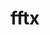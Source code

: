 ---
title: "fftx"
layout: cache
categories: [package, develop]
meta: {"compilers": ["gcc@11.4.0", "gcc@9.4.0"], "num_specs": 55, "num_specs_by_stack": {"e4s": 20, "e4s-neoverse-v2": 13, "e4s-neoverse_v1": 8, "e4s-power": 2, "e4s-rocm-external": 12, "root": 55}, "oss": ["ubuntu20.04", "ubuntu22.04"], "platforms": ["linux"], "stacks": ["e4s", "e4s-neoverse-v2", "e4s-neoverse_v1", "e4s-power", "e4s-rocm-external", "root"], "targets": ["neoverse_v1", "neoverse_v2", "ppc64le", "x86_64_v3"], "versions": ["1.2.0"]}
spec_details: [{"compiler": "gcc@11.4.0", "hash": "23gomuolhwyift4wofaraq4v7meqerqi", "os": "ubuntu22.04", "platform": "linux", "size": "-", "stacks": ["e4s-neoverse_v1", "root"], "target": "neoverse_v1", "variants": ["build_system=cmake", "build_type=Release", "+cuda", "cuda_arch:=80", "generator=make", "~ipo", "~rocm"], "versions": ["1.2.0"]}, {"compiler": "gcc@11.4.0", "hash": "2z5arvsoplkutuk5mrpe7lhhbv4c6f7a", "os": "ubuntu22.04", "platform": "linux", "size": "-", "stacks": ["e4s", "root"], "target": "x86_64_v3", "variants": ["build_system=cmake", "build_type=Release", "+cuda", "cuda_arch:=80", "generator=make", "~ipo", "~rocm"], "versions": ["1.2.0"]}, {"compiler": "gcc@11.4.0", "hash": "4aaaiypi6tkipucprwj6ndprn6lsrpeu", "os": "ubuntu22.04", "platform": "linux", "size": "-", "stacks": ["e4s-neoverse_v1", "root"], "target": "neoverse_v1", "variants": ["build_system=cmake", "build_type=Release", "+cuda", "cuda_arch:=90", "generator=make", "~ipo", "~rocm"], "versions": ["1.2.0"]}, {"compiler": "gcc@11.4.0", "hash": "7d5ykcrlsi44dnjgdprdoolxvfzspzvv", "os": "ubuntu22.04", "platform": "linux", "size": "-", "stacks": ["e4s-neoverse-v2", "root"], "target": "neoverse_v2", "variants": ["build_system=cmake", "build_type=Release", "~cuda", "generator=make", "~ipo", "~rocm"], "versions": ["1.2.0"]}, {"compiler": "gcc@11.4.0", "hash": "agc4dkitrsxrxcpcxtgwxzfey5d5qsiy", "os": "ubuntu22.04", "platform": "linux", "size": "-", "stacks": ["e4s", "root"], "target": "x86_64_v3", "variants": ["build_system=cmake", "build_type=Release", "+cuda", "cuda_arch:=80", "generator=make", "~ipo", "~rocm"], "versions": ["1.2.0"]}, {"compiler": "gcc@11.4.0", "hash": "asvoqhrva2xxncwhwygiqw4us3mj5jdc", "os": "ubuntu22.04", "platform": "linux", "size": "-", "stacks": ["e4s-neoverse_v1", "root"], "target": "neoverse_v1", "variants": ["build_system=cmake", "build_type=Release", "+cuda", "cuda_arch:=75", "generator=make", "~ipo", "~rocm"], "versions": ["1.2.0"]}, {"compiler": "gcc@11.4.0", "hash": "axdgk72llvxuthilqevgzjtrdymswpfl", "os": "ubuntu22.04", "platform": "linux", "size": "-", "stacks": ["e4s", "root"], "target": "x86_64_v3", "variants": ["build_system=cmake", "build_type=Release", "~cuda", "generator=make", "~ipo", "~rocm"], "versions": ["1.2.0"]}, {"compiler": "gcc@11.4.0", "hash": "bt5g4kw2ktl7ukgxa6bs2rp4ha4y6i7v", "os": "ubuntu22.04", "platform": "linux", "size": "-", "stacks": ["e4s", "root"], "target": "x86_64_v3", "variants": ["build_system=cmake", "build_type=Release", "~cuda", "generator=make", "~ipo", "~rocm"], "versions": ["1.2.0"]}, {"compiler": "gcc@11.4.0", "hash": "cfyzehizdi26v3nv6c52caahufikkxcj", "os": "ubuntu22.04", "platform": "linux", "size": "-", "stacks": ["e4s-rocm-external", "root"], "target": "x86_64_v3", "variants": ["amdgpu_target:=gfx90a", "build_system=cmake", "build_type=Release", "~cuda", "generator=make", "~ipo", "+rocm"], "versions": ["1.2.0"]}, {"compiler": "gcc@11.4.0", "hash": "dcjtporfky3k25tt3qc2f3jb5qhhzqco", "os": "ubuntu22.04", "platform": "linux", "size": "-", "stacks": ["e4s", "root"], "target": "x86_64_v3", "variants": ["build_system=cmake", "build_type=Release", "+cuda", "cuda_arch:=90", "generator=make", "~ipo", "~rocm"], "versions": ["1.2.0"]}, {"compiler": "gcc@11.4.0", "hash": "duzhdn4ufpmsgebazy4vp5jk4w6aao23", "os": "ubuntu22.04", "platform": "linux", "size": "-", "stacks": ["e4s", "root"], "target": "x86_64_v3", "variants": ["build_system=cmake", "build_type=Release", "+cuda", "cuda_arch:=90", "generator=make", "~ipo", "~rocm"], "versions": ["1.2.0"]}, {"compiler": "gcc@11.4.0", "hash": "eejay5qmid7tcmylsvar4uba5fgk5zug", "os": "ubuntu22.04", "platform": "linux", "size": "-", "stacks": ["e4s-rocm-external", "root"], "target": "x86_64_v3", "variants": ["amdgpu_target:=gfx908", "build_system=cmake", "build_type=Release", "~cuda", "generator=make", "~ipo", "+rocm"], "versions": ["1.2.0"]}, {"compiler": "gcc@11.4.0", "hash": "geos7zq6s5rhi34pbem37ztdauxqnhak", "os": "ubuntu22.04", "platform": "linux", "size": "-", "stacks": ["e4s-rocm-external", "root"], "target": "x86_64_v3", "variants": ["amdgpu_target:=gfx90a", "build_system=cmake", "build_type=Release", "~cuda", "generator=make", "~ipo", "+rocm"], "versions": ["1.2.0"]}, {"compiler": "gcc@11.4.0", "hash": "gqvewosjjs7trqfb2lroyfzcxtzfdgyt", "os": "ubuntu22.04", "platform": "linux", "size": "-", "stacks": ["e4s-rocm-external", "root"], "target": "x86_64_v3", "variants": ["amdgpu_target:=gfx90a", "build_system=cmake", "build_type=Release", "~cuda", "generator=make", "~ipo", "+rocm"], "versions": ["1.2.0"]}, {"compiler": "gcc@11.4.0", "hash": "gtylbbgeuz6an2oqd7q6elatapu7toki", "os": "ubuntu22.04", "platform": "linux", "size": "-", "stacks": ["e4s", "root"], "target": "x86_64_v3", "variants": ["build_system=cmake", "build_type=Release", "~cuda", "generator=make", "~ipo", "~rocm"], "versions": ["1.2.0"]}, {"compiler": "gcc@11.4.0", "hash": "hh7lmdsbop3mcaz5cml6xwmdt4ww42yp", "os": "ubuntu22.04", "platform": "linux", "size": "-", "stacks": ["e4s", "root"], "target": "x86_64_v3", "variants": ["build_system=cmake", "build_type=Release", "~cuda", "generator=make", "~ipo", "~rocm"], "versions": ["1.2.0"]}, {"compiler": "gcc@11.4.0", "hash": "hjuugeh3x7eqtqm5ednvn6lcflnbmirb", "os": "ubuntu22.04", "platform": "linux", "size": "-", "stacks": ["e4s", "root"], "target": "x86_64_v3", "variants": ["build_system=cmake", "build_type=Release", "+cuda", "cuda_arch:=80", "generator=make", "~ipo", "~rocm"], "versions": ["1.2.0"]}, {"compiler": "gcc@11.4.0", "hash": "hljejocwuxouqb2glvt5maewu37bzoaz", "os": "ubuntu22.04", "platform": "linux", "size": "-", "stacks": ["e4s", "root"], "target": "x86_64_v3", "variants": ["build_system=cmake", "build_type=Release", "+cuda", "cuda_arch:=90", "generator=make", "~ipo", "~rocm"], "versions": ["1.2.0"]}, {"compiler": "gcc@11.4.0", "hash": "hp4oon7xtodfoejpkvkdstodpor4lz2q", "os": "ubuntu22.04", "platform": "linux", "size": "-", "stacks": ["e4s-neoverse-v2", "root"], "target": "neoverse_v2", "variants": ["build_system=cmake", "build_type=Release", "+cuda", "cuda_arch:=90", "generator=make", "~ipo", "~rocm"], "versions": ["1.2.0"]}, {"compiler": "gcc@11.4.0", "hash": "hub7h7nofn5554a5wzm6yujkpu5nvfvt", "os": "ubuntu22.04", "platform": "linux", "size": "-", "stacks": ["e4s-rocm-external", "root"], "target": "x86_64_v3", "variants": ["amdgpu_target:=gfx908", "build_system=cmake", "build_type=Release", "~cuda", "generator=make", "~ipo", "+rocm"], "versions": ["1.2.0"]}, {"compiler": "gcc@11.4.0", "hash": "i652zyif4t765cvuuiqqwlxpyu3u2odg", "os": "ubuntu22.04", "platform": "linux", "size": "-", "stacks": ["e4s-neoverse-v2", "root"], "target": "neoverse_v2", "variants": ["build_system=cmake", "build_type=Release", "+cuda", "cuda_arch:=90", "generator=make", "~ipo", "~rocm"], "versions": ["1.2.0"]}, {"compiler": "gcc@11.4.0", "hash": "iazxwiky3wkin5hvompy6s2wjxospof6", "os": "ubuntu22.04", "platform": "linux", "size": "-", "stacks": ["e4s-neoverse_v1", "root"], "target": "neoverse_v1", "variants": ["build_system=cmake", "build_type=Release", "~cuda", "generator=make", "~ipo", "~rocm"], "versions": ["1.2.0"]}, {"compiler": "gcc@11.4.0", "hash": "idcvcartwgxpljubobsvrhn3zmridola", "os": "ubuntu22.04", "platform": "linux", "size": "-", "stacks": ["e4s-rocm-external", "root"], "target": "x86_64_v3", "variants": ["amdgpu_target:=gfx908", "build_system=cmake", "build_type=Release", "~cuda", "generator=make", "~ipo", "+rocm"], "versions": ["1.2.0"]}, {"compiler": "gcc@11.4.0", "hash": "jaszyta2r3t276uibccyoedxoduk75rv", "os": "ubuntu22.04", "platform": "linux", "size": "-", "stacks": ["e4s-neoverse_v1", "root"], "target": "neoverse_v1", "variants": ["build_system=cmake", "build_type=Release", "~cuda", "generator=make", "~ipo", "~rocm"], "versions": ["1.2.0"]}, {"compiler": "gcc@11.4.0", "hash": "jqxvkocr5f7srubcqdgilcr5663zsktp", "os": "ubuntu22.04", "platform": "linux", "size": "-", "stacks": ["e4s", "root"], "target": "x86_64_v3", "variants": ["build_system=cmake", "build_type=Release", "+cuda", "cuda_arch:=80", "generator=make", "~ipo", "~rocm"], "versions": ["1.2.0"]}, {"compiler": "gcc@11.4.0", "hash": "kmzfsuzosnbzp3khc2pkxushmq43z6dk", "os": "ubuntu22.04", "platform": "linux", "size": "-", "stacks": ["e4s-neoverse-v2", "root"], "target": "neoverse_v2", "variants": ["build_system=cmake", "build_type=Release", "+cuda", "cuda_arch:=90", "generator=make", "~ipo", "~rocm"], "versions": ["1.2.0"]}, {"compiler": "gcc@9.4.0", "hash": "ksremnq2ezi3v4wxaz44dz7o2hrbzw7b", "os": "ubuntu20.04", "platform": "linux", "size": "-", "stacks": ["e4s-power", "root"], "target": "ppc64le", "variants": ["build_system=cmake", "build_type=Release", "~cuda", "generator=make", "~ipo", "~rocm"], "versions": ["1.2.0"]}, {"compiler": "gcc@9.4.0", "hash": "l6pqioqfjjrvn6xj3mreesgovvqyksfp", "os": "ubuntu20.04", "platform": "linux", "size": "-", "stacks": ["e4s-power", "root"], "target": "ppc64le", "variants": ["build_system=cmake", "build_type=Release", "~cuda", "generator=make", "~ipo", "~rocm"], "versions": ["1.2.0"]}, {"compiler": "gcc@11.4.0", "hash": "lvxth3fgq3zqlgzzsqjgfp65n5xqisg6", "os": "ubuntu22.04", "platform": "linux", "size": "-", "stacks": ["e4s", "root"], "target": "x86_64_v3", "variants": ["build_system=cmake", "build_type=Release", "+cuda", "cuda_arch:=80", "generator=make", "~ipo", "~rocm"], "versions": ["1.2.0"]}, {"compiler": "gcc@11.4.0", "hash": "lxjaeq6ok25c7mowkvoyv5fr574uxbup", "os": "ubuntu22.04", "platform": "linux", "size": "-", "stacks": ["e4s-rocm-external", "root"], "target": "x86_64_v3", "variants": ["amdgpu_target:=gfx908", "build_system=cmake", "build_type=Release", "~cuda", "generator=make", "~ipo", "+rocm"], "versions": ["1.2.0"]}, {"compiler": "gcc@11.4.0", "hash": "mnxf3daeguno5jrczzrxjpbqmm7w3x6i", "os": "ubuntu22.04", "platform": "linux", "size": "-", "stacks": ["e4s", "root"], "target": "x86_64_v3", "variants": ["build_system=cmake", "build_type=Release", "+cuda", "cuda_arch:=90", "generator=make", "~ipo", "~rocm"], "versions": ["1.2.0"]}, {"compiler": "gcc@11.4.0", "hash": "mqmlezm5wbgm5qhk7wgmp3f6xrqomapk", "os": "ubuntu22.04", "platform": "linux", "size": "-", "stacks": ["e4s", "root"], "target": "x86_64_v3", "variants": ["build_system=cmake", "build_type=Release", "+cuda", "cuda_arch:=90", "generator=make", "~ipo", "~rocm"], "versions": ["1.2.0"]}, {"compiler": "gcc@11.4.0", "hash": "mxcwebx36yt4nuwcqkx5j7pfvj3cr5p6", "os": "ubuntu22.04", "platform": "linux", "size": "-", "stacks": ["e4s", "root"], "target": "x86_64_v3", "variants": ["build_system=cmake", "build_type=Release", "~cuda", "generator=make", "~ipo", "~rocm"], "versions": ["1.2.0"]}, {"compiler": "gcc@11.4.0", "hash": "nko5is4363mqarwqqkpeq46ueyfsdhcy", "os": "ubuntu22.04", "platform": "linux", "size": "-", "stacks": ["e4s-neoverse-v2", "root"], "target": "neoverse_v2", "variants": ["build_system=cmake", "build_type=Release", "+cuda", "cuda_arch:=90", "generator=make", "~ipo", "~rocm"], "versions": ["1.2.0"]}, {"compiler": "gcc@11.4.0", "hash": "nsciykhjkvdrsg6jus7qvfljln5d3hdk", "os": "ubuntu22.04", "platform": "linux", "size": "-", "stacks": ["e4s-rocm-external", "root"], "target": "x86_64_v3", "variants": ["amdgpu_target:=gfx90a", "build_system=cmake", "build_type=Release", "~cuda", "generator=make", "~ipo", "+rocm"], "versions": ["1.2.0"]}, {"compiler": "gcc@11.4.0", "hash": "o7o4hbwn4gstarli2p2sxcvcxraehc2v", "os": "ubuntu22.04", "platform": "linux", "size": "-", "stacks": ["e4s-neoverse_v1", "root"], "target": "neoverse_v1", "variants": ["build_system=cmake", "build_type=Release", "+cuda", "cuda_arch:=80", "generator=make", "~ipo", "~rocm"], "versions": ["1.2.0"]}, {"compiler": "gcc@11.4.0", "hash": "pd2bevbkvz4r2zr2wwwbw42m6ouzawgl", "os": "ubuntu22.04", "platform": "linux", "size": "-", "stacks": ["e4s-neoverse-v2", "root"], "target": "neoverse_v2", "variants": ["build_system=cmake", "build_type=Release", "~cuda", "generator=make", "~ipo", "~rocm"], "versions": ["1.2.0"]}, {"compiler": "gcc@11.4.0", "hash": "q533l5oj4r3jgcst7ojhx4as2bwssgyq", "os": "ubuntu22.04", "platform": "linux", "size": "-", "stacks": ["e4s", "root"], "target": "x86_64_v3", "variants": ["build_system=cmake", "build_type=Release", "+cuda", "cuda_arch:=80", "generator=make", "~ipo", "~rocm"], "versions": ["1.2.0"]}, {"compiler": "gcc@11.4.0", "hash": "rblrkhkafeqwmqezfmhrxnlxpqhqcnpa", "os": "ubuntu22.04", "platform": "linux", "size": "-", "stacks": ["e4s-rocm-external", "root"], "target": "x86_64_v3", "variants": ["amdgpu_target:=gfx908", "build_system=cmake", "build_type=Release", "~cuda", "generator=make", "~ipo", "+rocm"], "versions": ["1.2.0"]}, {"compiler": "gcc@11.4.0", "hash": "rtalile3zfmnfpbj2ftjogqqwityw5p4", "os": "ubuntu22.04", "platform": "linux", "size": "-", "stacks": ["e4s-neoverse-v2", "root"], "target": "neoverse_v2", "variants": ["build_system=cmake", "build_type=Release", "+cuda", "cuda_arch:=90", "generator=make", "~ipo", "~rocm"], "versions": ["1.2.0"]}, {"compiler": "gcc@11.4.0", "hash": "s7edq2bidftlgxwxcfkcjucyaf2dzsl3", "os": "ubuntu22.04", "platform": "linux", "size": "-", "stacks": ["e4s-rocm-external", "root"], "target": "x86_64_v3", "variants": ["amdgpu_target:=gfx90a", "build_system=cmake", "build_type=Release", "~cuda", "generator=make", "~ipo", "+rocm"], "versions": ["1.2.0"]}, {"compiler": "gcc@11.4.0", "hash": "t3jlehwluuwxxuipevmnauhe67l2jke6", "os": "ubuntu22.04", "platform": "linux", "size": "-", "stacks": ["e4s", "root"], "target": "x86_64_v3", "variants": ["build_system=cmake", "build_type=Release", "~cuda", "generator=make", "~ipo", "~rocm"], "versions": ["1.2.0"]}, {"compiler": "gcc@11.4.0", "hash": "u5hgvqdrjw5447hqgb4lkowkoi6ulx6z", "os": "ubuntu22.04", "platform": "linux", "size": "-", "stacks": ["e4s-neoverse-v2", "root"], "target": "neoverse_v2", "variants": ["build_system=cmake", "build_type=Release", "+cuda", "cuda_arch:=90", "generator=make", "~ipo", "~rocm"], "versions": ["1.2.0"]}, {"compiler": "gcc@11.4.0", "hash": "uub4vj5puqq3esdxovkf6q3sivdswy45", "os": "ubuntu22.04", "platform": "linux", "size": "-", "stacks": ["e4s-rocm-external", "root"], "target": "x86_64_v3", "variants": ["amdgpu_target:=gfx90a", "build_system=cmake", "build_type=Release", "~cuda", "generator=make", "~ipo", "+rocm"], "versions": ["1.2.0"]}, {"compiler": "gcc@11.4.0", "hash": "uyzznygvsqn2vqflskuuhdami4fteb3j", "os": "ubuntu22.04", "platform": "linux", "size": "-", "stacks": ["e4s-rocm-external", "root"], "target": "x86_64_v3", "variants": ["amdgpu_target:=gfx908", "build_system=cmake", "build_type=Release", "~cuda", "generator=make", "~ipo", "+rocm"], "versions": ["1.2.0"]}, {"compiler": "gcc@11.4.0", "hash": "vqqcfcqx5p4oidd2chkws5rbklseah3l", "os": "ubuntu22.04", "platform": "linux", "size": "-", "stacks": ["e4s-neoverse-v2", "root"], "target": "neoverse_v2", "variants": ["build_system=cmake", "build_type=Release", "+cuda", "cuda_arch:=90", "generator=make", "~ipo", "~rocm"], "versions": ["1.2.0"]}, {"compiler": "gcc@11.4.0", "hash": "wk64y4sgjlja5ogphlza4uvnq53xcp26", "os": "ubuntu22.04", "platform": "linux", "size": "-", "stacks": ["e4s-neoverse-v2", "root"], "target": "neoverse_v2", "variants": ["build_system=cmake", "build_type=Release", "~cuda", "generator=make", "~ipo", "~rocm"], "versions": ["1.2.0"]}, {"compiler": "gcc@11.4.0", "hash": "xbq3himtc7qwckal3dzmxl3vad3ficbd", "os": "ubuntu22.04", "platform": "linux", "size": "-", "stacks": ["e4s-neoverse-v2", "root"], "target": "neoverse_v2", "variants": ["build_system=cmake", "build_type=Release", "~cuda", "generator=make", "~ipo", "~rocm"], "versions": ["1.2.0"]}, {"compiler": "gcc@11.4.0", "hash": "xm6sswtdt3ptljulu4abjazjlzt3upso", "os": "ubuntu22.04", "platform": "linux", "size": "-", "stacks": ["e4s", "root"], "target": "x86_64_v3", "variants": ["build_system=cmake", "build_type=Release", "+cuda", "cuda_arch:=80", "generator=make", "~ipo", "~rocm"], "versions": ["1.2.0"]}, {"compiler": "gcc@11.4.0", "hash": "xni2f42ps3y5ravgj3cokjxtobug5nkn", "os": "ubuntu22.04", "platform": "linux", "size": "-", "stacks": ["e4s-neoverse_v1", "root"], "target": "neoverse_v1", "variants": ["build_system=cmake", "build_type=Release", "+cuda", "cuda_arch:=90", "generator=make", "~ipo", "~rocm"], "versions": ["1.2.0"]}, {"compiler": "gcc@11.4.0", "hash": "xpuoyqvrlwxolhvxqgqiaibrdydkl6r7", "os": "ubuntu22.04", "platform": "linux", "size": "-", "stacks": ["e4s-neoverse-v2", "root"], "target": "neoverse_v2", "variants": ["build_system=cmake", "build_type=Release", "~cuda", "generator=make", "~ipo", "~rocm"], "versions": ["1.2.0"]}, {"compiler": "gcc@11.4.0", "hash": "ybu6z4jpsw23awfcwxd7msee2qtp6der", "os": "ubuntu22.04", "platform": "linux", "size": "-", "stacks": ["e4s-neoverse_v1", "root"], "target": "neoverse_v1", "variants": ["build_system=cmake", "build_type=Release", "+cuda", "cuda_arch:=75", "generator=make", "~ipo", "~rocm"], "versions": ["1.2.0"]}, {"compiler": "gcc@11.4.0", "hash": "yhkah66phgwcd5bj3tm4yjnx2f4tidr4", "os": "ubuntu22.04", "platform": "linux", "size": "-", "stacks": ["e4s", "root"], "target": "x86_64_v3", "variants": ["build_system=cmake", "build_type=Release", "+cuda", "cuda_arch:=90", "generator=make", "~ipo", "~rocm"], "versions": ["1.2.0"]}, {"compiler": "gcc@11.4.0", "hash": "z5xzdxrihsqs2vc3uwa3ab4x2b7amqse", "os": "ubuntu22.04", "platform": "linux", "size": "-", "stacks": ["e4s-neoverse-v2", "root"], "target": "neoverse_v2", "variants": ["build_system=cmake", "build_type=Release", "~cuda", "generator=make", "~ipo", "~rocm"], "versions": ["1.2.0"]}, {"compiler": "gcc@11.4.0", "hash": "zuu3xigwtlpd4bb4selxmunuqejtkrzp", "os": "ubuntu22.04", "platform": "linux", "size": "-", "stacks": ["e4s", "root"], "target": "x86_64_v3", "variants": ["build_system=cmake", "build_type=Release", "+cuda", "cuda_arch:=90", "generator=make", "~ipo", "~rocm"], "versions": ["1.2.0"]}]
---